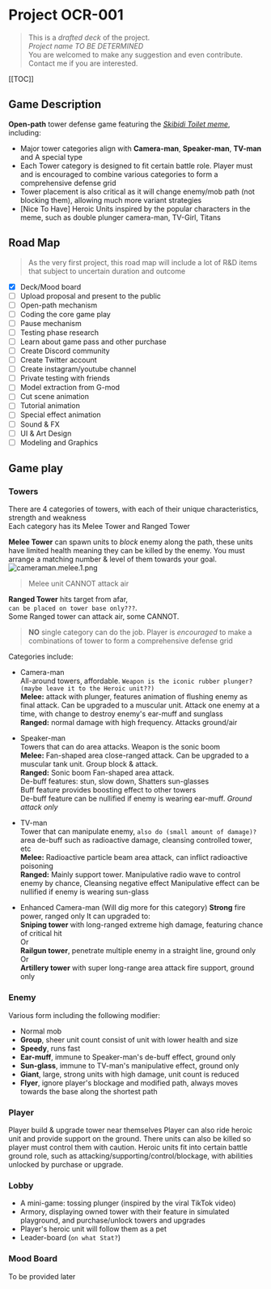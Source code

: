 # Project OCR-001
> This is a *drafted deck* of the project.  
*Project name TO BE DETERMINED*  
You are welcomed to make any suggestion and even contribute. Contact me if you are interested.

[[TOC]]

## Game Description
**Open-path** tower defense game featuring the *[Skibidi Toilet meme](https://www.youtube.com/playlist?list=PL-ZXraMeHBPJHXBhrNowJaQslyqtUg-tZ)*, including:
- Major tower categories align with **Camera-man**, **Speaker-man**, **TV-man** and A special type
- Each Tower category is designed to fit certain battle role. Player must and is encouraged to combine various categories to form a comprehensive defense grid
- Tower placement is also critical as it will change enemy/mob path (not blocking them), allowing much more variant strategies
- [Nice To Have] Heroic Units inspired by the popular characters in the meme, such as double plunger camera-man, TV-Girl, Titans

## Road Map
> As the very first project, this road map will include a lot of R&D items that subject to uncertain duration and outcome

- [x] Deck/Mood board
- [ ] Upload proposal and present to the public
- [ ] Open-path mechanism
- [ ] Coding the core game play
- [ ] Pause mechanism
- [ ] Testing phase research
- [ ] Learn about game pass and other purchase
- [ ] Create Discord community
- [ ] Create Twitter account
- [ ] Create instagram/youtube channel
- [ ] Private testing with friends
- [ ] Model extraction from G-mod
- [ ] Cut scene animation
- [ ] Tutorial animation
- [ ] Special effect animation
- [ ] Sound & FX
- [ ] UI & Art Design
- [ ] Modeling and Graphics

## Game play
### Towers
There are 4 categories of towers, with each of their unique characteristics, strength and weakness  
Each category has its Melee Tower and Ranged Tower  

**Melee Tower** can spawn units to *block* enemy along the path, these units have limited health meaning they can be killed by the enemy. You must arrange a matching number & level of them towards your goal.  
![cameraman.melee.1.png](https://file.jerrysu.net/Project-OCR-001/ocr-001.cameraman.melee.1.png)
> Melee unit CANNOT attack air  

**Ranged Tower** hits target from afar,  
`can be placed on tower base only???`.  
Some Ranged tower can attack air, some CANNOT.  
> **NO** single category can do the job. Player is *encouraged* to make a combinations of tower to form a comprehensive defense grid  

Categories include:  
- Camera-man  
All-around towers, affordable. `Weapon is the iconic rubber plunger? (maybe leave it to the Heroic unit??)`  
**Melee:** attack with plunger, features animation of flushing enemy as final attack. Can be upgraded to a muscular unit. Attack one enemy at a time, with change to destroy enemy's ear-muff and sunglass  
**Ranged:** normal damage with high frequency. Attacks ground/air

- Speaker-man  
Towers that can do area attacks. Weapon is the sonic boom  
**Melee:** Fan-shaped area close-ranged attack. Can be upgraded to a muscular tank unit. Group block & attack.  
**Ranged:** Sonic boom Fan-shaped area attack.  
De-buff features: stun, slow down, Shatters sun-glasses  
Buff feature provides boosting effect to other towers  
De-buff feature can be nullified if enemy is wearing ear-muff.  *Ground attack only*

- TV-man  
Tower that can manipulate enemy, `also do (small amount of damage)?`  
area de-buff such as  radioactive damage, cleansing controlled tower, etc  
**Melee:** Radioactive particle beam area attack, can inflict radioactive poisoning  
**Ranged:** Mainly support tower. Manipulative radio wave to control enemy by chance, Cleansing negative effect
Manipulative effect can be nullified if enemy is wearing sun-glass

- Enhanced Camera-man (Will dig more for this category)
**Strong** fire power, ranged only
It can upgraded to:  
**Sniping tower** with long-ranged extreme high damage, featuring chance of critical hit  
Or  
**Railgun tower**, penetrate multiple enemy in a straight line, ground only  
Or  
**Artillery tower** with super long-range area attack fire support, ground only

### Enemy
Various form including the following modifier:
- Normal mob
- **Group**, sheer unit count consist of unit with lower health and size
- **Speedy**, runs fast
- **Ear-muff**, immune to Speaker-man's de-buff effect, ground only
- **Sun-glass**, immune to TV-man's manipulative effect, ground only
- **Giant**, large, strong units with high damage, unit count is reduced
- **Flyer**, ignore player's blockage and modified path, always moves towards the base along the shortest path

### Player
Player build & upgrade tower near themselves
Player can also ride heroic unit and provide support on the ground. There units can also be killed so player must control them with caution.
Heroic units fit into certain battle ground role, such as attacking/supporting/control/blockage, with abilities unlocked by purchase or upgrade.

### Lobby
- A mini-game: tossing plunger (inspired by the viral TikTok video)
- Armory, displaying owned tower with their feature in simulated playground, and purchase/unlock towers and upgrades
- Player's heroic unit will follow them as a pet
- Leader-board (`on what Stat?`)

### Mood Board
To be provided later
